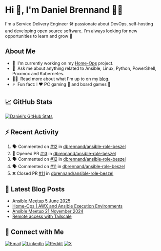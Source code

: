# Hi 👋, I'm Daniel Brennand 👨‍💻

I'm a Service Delivery Engineer 🛠 passionate about DevOps, self-hosting and developing open source software. I'm always looking for new opportunities to learn and grow 🌱

## About Me

- 🔭 &nbsp;I’m currently working on my [Home-Ops](https://github.com/dbrennand/home-ops) project.
- 💬 &nbsp;Ask me about anything related to Ansible, Linux, Python, PowerShell, Proxmox and Kubernetes.
- 👨‍💻 &nbsp;Read more about what I'm up to on my [blog](https://dbren.uk).
- ⚡ &nbsp;Fun fact: I ❤️ PC gaming 👾 and board games 🎲

## 📈 GitHub Stats

[![Daniel's GitHub Stats](https://github-readme-stats.vercel.app/api?username=dbrennand&show_icons=true&count_private=true&hide_border=true&theme=dark)](https://github.com/anuraghazra/github-readme-stats)

## ⚡ Recent Activity

<!--START_SECTION:activity-->
1. 🗣 Commented on [#12](https://github.com/dbrennand/ansible-role-beszel/issues/12#issuecomment-3098054758) in [dbrennand/ansible-role-beszel](https://github.com/dbrennand/ansible-role-beszel)
2. 💪 Opened PR [#13](https://github.com/dbrennand/ansible-role-beszel/pull/13) in [dbrennand/ansible-role-beszel](https://github.com/dbrennand/ansible-role-beszel)
3. 🗣 Commented on [#12](https://github.com/dbrennand/ansible-role-beszel/issues/12#issuecomment-3093793806) in [dbrennand/ansible-role-beszel](https://github.com/dbrennand/ansible-role-beszel)
4. 🗣 Commented on [#11](https://github.com/dbrennand/ansible-role-beszel/pull/11#issuecomment-3092516715) in [dbrennand/ansible-role-beszel](https://github.com/dbrennand/ansible-role-beszel)
5. ❌ Closed PR [#11](https://github.com/dbrennand/ansible-role-beszel/pull/11) in [dbrennand/ansible-role-beszel](https://github.com/dbrennand/ansible-role-beszel)
<!--END_SECTION:activity-->

## 📝 Latest Blog Posts

<!-- BLOG-POST-LIST:START -->
- [Ansible Meetup 5 June 2025](https://danielbrennand.com/blog/ansible-meetup-5-june/)
- [Home-Ops | AWX and Ansible Execution Environments](https://danielbrennand.com/blog/homeops-ansible-ee/)
- [Ansible Meetup 21 November 2024](https://danielbrennand.com/blog/ansible-meetup-21-november/)
- [Remote access with Tailscale](https://danielbrennand.com/blog/tailscale/)
<!-- BLOG-POST-LIST:END -->

## 💬 Connect with Me

[![Email](https://img.shields.io/badge/Email-D14836?style=flat&logo=gmail&logoColor=white)](mailto:contact@danielbrennand.com) [![LinkedIn](https://img.shields.io/badge/Linkedin-%230077B5.svg?style=flat&logo=linkedin&logoColor=white)](https://www.linkedin.com/in/dbrenuk) [![Reddit](https://img.shields.io/badge/Reddit-FF4500?style=flat&logo=reddit&logoColor=white)](https://www.reddit.com/user/dbrenuk) [![X](https://img.shields.io/badge/X-%23000000.svg?style=flat&logo=X&logoColor=white)](https://twitter.com/dbrenuk)
